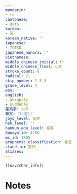 ```yaml
---
mandarin:
- tū
cantonese:
- dat6
korean:
- 돌
korean_native: ''
japanese:
- TOTSU
japanese_nanori: ''
vietnamese:
middle_chinese_initial: tʰ
middle_chinese_final: uət
stroke_count: 8
radical: 穴
skip_number: 1-5-3
grade_level: 4
pos: ''
english:
- abruptly
- suddenly
羅馬字: tod
韓文: '[[톧]]'
joyo_level: 高等
hsk_level: ''
hanmun_edu_level: 高等
danayo_id: 4200
mc_id: 1805
graphemic_classification: 會意
stand_in: 突然
aliases:
---
```

```meta-bind-embed
[[nav/char_info]]
```

# Notes
